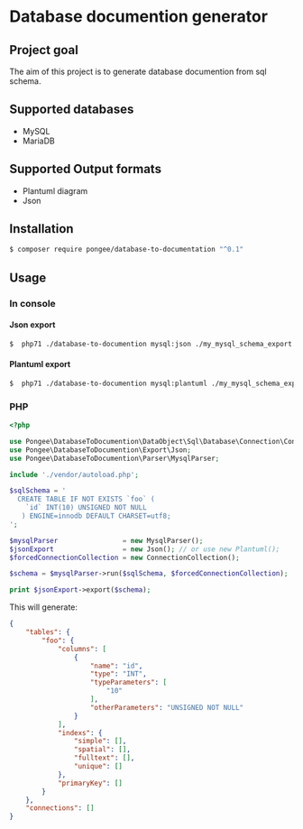 # Database documention generator

## Project goal
The aim of this project is to generate database documention from sql schema.

## Supported databases
- MySQL
- MariaDB

## Supported Output formats
- Plantuml diagram
- Json

## Installation
```bash
$ composer require pongee/database-to-documentation "^0.1"
```
## Usage
### In console
#### Json export

```bash
$  php71 ./database-to-documention mysql:json ./my_mysql_schema_export.sql
```

#### Plantuml export
```bash
$  php71 ./database-to-documention mysql:plantuml ./my_mysql_schema_export.sql
```

### PHP
```php
<?php

use Pongee\DatabaseToDocumention\DataObject\Sql\Database\Connection\ConnectionCollection;
use Pongee\DatabaseToDocumention\Export\Json;
use Pongee\DatabaseToDocumention\Parser\MysqlParser;

include './vendor/autoload.php';

$sqlSchema = '
  CREATE TABLE IF NOT EXISTS `foo` (
    `id` INT(10) UNSIGNED NOT NULL
   ) ENGINE=innodb DEFAULT CHARSET=utf8;
';

$mysqlParser                = new MysqlParser();
$jsonExport                 = new Json(); // or use new Plantuml();
$forcedConnectionCollection = new ConnectionCollection();

$schema = $mysqlParser->run($sqlSchema, $forcedConnectionCollection);

print $jsonExport->export($schema);
```

This will generate:

```json
{
    "tables": {
        "foo": {
            "columns": [
                {
                    "name": "id",
                    "type": "INT",
                    "typeParameters": [
                        "10"
                    ],
                    "otherParameters": "UNSIGNED NOT NULL"
                }
            ],
            "indexs": {
                "simple": [],
                "spatial": [],
                "fulltext": [],
                "unique": []
            },
            "primaryKey": []
        }
    },
    "connections": []
}
```
